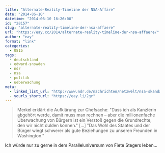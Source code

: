 ```yaml
---
title: "Alternate-Reality-Timeline der NSA-Affäre"
date: "2014-06-10"
datetime: "2014-06-10 16:26:00"
id: "28157"
slug: "alternate-reality-timeline-der-nsa-affaere"
url: "https://eay.cc/2014/alternate-reality-timeline-der-nsa-affaere/"
author: "eay"
format: "link"
categories:
  - 0815
tags:
  - deutschland
  - edward-snowden
  - ndr
  - nsa
  - politik
  - ueberwachung
meta:
  - linked_list_url: "http://www.ndr.de/nachrichten/netzwelt/nsa-skandal-alternative-chronik%2Cnsa220.html"
  - yourls_shorturl: "https://eay.li/2gr"
---
```


> Merkel erklärt die Aufklärung zur Chefsache: "Dass ich als Kanzlerin abgehört werde, damit muss man rechnen – aber die millionenfache Überwachung von Bürgern ist ein Verstoß gegen die Grundrechte, den wir nicht dulden können." \[...\] "Das Wohl des Staates und der Bürger wiegt schwerer als gute Beziehungen zu unseren Freunden in Washington."

Ich würde nur zu gerne in dem Paralleluniversum von Fiete Stegers leben...
